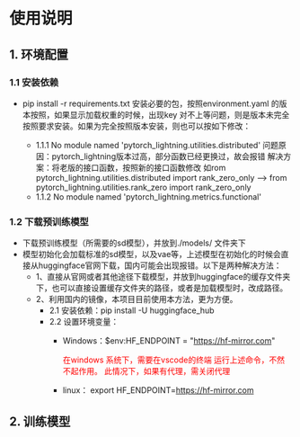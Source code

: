 # 使用说明
## 1. 环境配置
### 1.1 安装依赖


* pip install -r requirements.txt
安装必要的包，按照environment.yaml 的版本按照，如果显示加载权重的时候，出现key 对不上等问题，则是版本未完全按照要求安装。如果为完全按照版本安装，则也可以按如下修改：

    * 1.1.1 No module named 'pytorch_lightning.utilities.distributed'
        问题原因：pytorch_lightning版本过高，部分函数已经更换过，故会报错
        解决方案：将老版的接口函数，按照新的接口函数修改
        如rom pytorch_lightning.utilities.distributed import rank_zero_only ——> from pytorch_lightning.utilities.rank_zero import rank_zero_only
    * 1.1.2 No module named 'pytorch_lightning.metrics.functional'

### 1.2 下载预训练模型

* 下载预训练模型（所需要的sd模型），并放到./models/ 文件夹下
* 模型初始化会加载标准的sd模型，以及vae等，上述模型在初始化的时候会直接从huggingface官网下载，国内可能会出现报错。以下是两种解决方法：
    * 1、直接从官网或者其他途径下载模型，并放到huggingface的缓存文件夹下，也可以直接设置缓存文件夹的路径，或者是加载模型时，改成路径。
    * 2、利用国内的镜像，本项目目前使用本方法，更为方便。
        * 2.1  安装依赖：pip install -U huggingface_hub
        * 2.2  设置环境变量：
            * Windows：$env:HF_ENDPOINT = "https://hf-mirror.com"


    
                <span style="color:red">
                在windows 系统下，需要在vscode的终端 运行上述命令，不然不起作用。
                此情况下，如果有代理，需关闭代理
            
            
            
                </span>
        
            * linux： export HF_ENDPOINT=https://hf-mirror.com


## 2. 训练模型
```
```